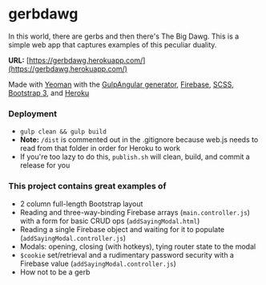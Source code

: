 # gerbdawg

In this world, there are gerbs and then there's The Big Dawg. This is a simple web app that captures examples of this peculiar duality.

**URL:** [https://gerbdawg.herokuapp.com/](https://gerbdawg.herokuapp.com/)

Made with [Yeoman](http://yeoman.io/) with the [GulpAngular generator](https://github.com/Swiip/generator-gulp-angular), [Firebase](https://www.firebase.com/), [SCSS](http://sass-lang.com/), [Bootstrap 3](http://getbootstrap.com/), and [Heroku](https://dashboard.heroku.com/)


### Deployment
- `gulp clean && gulp build`
- **Note:** `/dist` is commented out in the .gitignore because web.js needs to read from that folder in order for Heroku to work
- If you're too lazy to do this, `publish.sh` will clean, build, and commit a release for you

### This project contains great examples of
- 2 column full-length Bootstrap layout
- Reading and three-way-binding Firebase arrays (`main.controller.js`) with a form for basic CRUD ops (`addSayingModal.html`)
- Reading a single Firebase object and waiting for it to populate (`addSayingModal.controller.js`)
- Modals: opening, closing (with hotkeys), tying router state to the modal
- `$cookie` set/retrieval and a rudimentary password security with a Firebase value (`addSayingModal.controller.js`)
- How not to be a gerb
